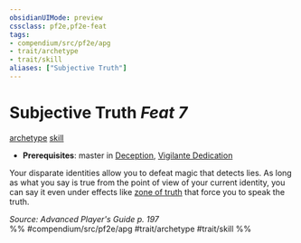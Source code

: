 ```yaml
---
obsidianUIMode: preview
cssclass: pf2e,pf2e-feat
tags:
- compendium/src/pf2e/apg
- trait/archetype
- trait/skill
aliases: ["Subjective Truth"]
---
```

# Subjective Truth  *Feat 7*  
[archetype](../../Rules/traits/archetype.md)  [skill](../../Rules/traits/skill.md)  

- **Prerequisites**: master in [Deception](../skills.md#Deception), [Vigilante Dedication](vigilante-dedication-apg.md)

Your disparate identities allow you to defeat magic that detects lies. As long as what you say is true from the point of view of your current identity, you can say it even under effects like [zone of truth](../spells/zone-of-truth.md) that force you to speak the truth.

*Source: Advanced Player's Guide p. 197*  
%% #compendium/src/pf2e/apg #trait/archetype #trait/skill %%